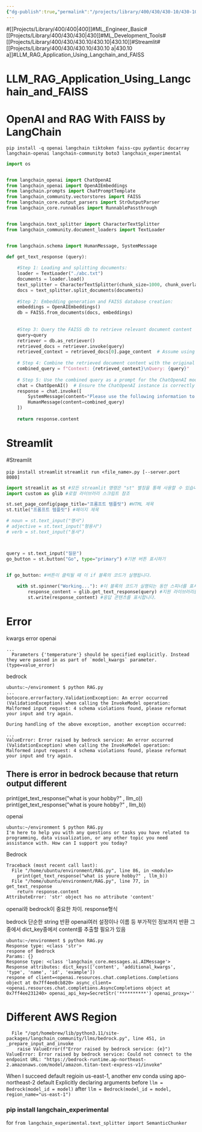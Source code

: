 ```yaml
---
{"dg-publish":true,"permalink":"/projects/library/400/430/430-10/430-10-a/","noteIcon":"0","created":"2024-02-28T15:40:53.246+09:00","updated":"2024-03-01T00:42:41.122+09:00"}
---
```


#[[Projects/Library/400/400\|400]]#ML_Engineer_Basic#[[Projects/Library/400/430/430\|430]]#ML_Development_Tools#[[Projects/Library/400/430/430.10/430.10\|430.10]]#Streamlit#[[Projects/Library/400/430/430.10/430.10 a\|430.10 a]]#LLM_RAG_Application_Using_Langchain_and_FAISS

# LLM_RAG_Application_Using_Langchain_and_FAISS

# OpenAI and RAG With FAISS by LangChain
`pip install -q openai langchain tiktoken faiss-cpu pydantic docarray langchain-openai langchain-community boto3 langchain_experimental`

```py
import os


from langchain_openai import ChatOpenAI
from langchain_openai import OpenAIEmbeddings
from langchain.prompts import ChatPromptTemplate
from langchain_community.vectorstores import FAISS
from langchain_core.output_parsers import StrOutputParser
from langchain_core.runnables import RunnablePassthrough


from langchain.text_splitter import CharacterTextSplitter
from langchain_community.document_loaders import TextLoader


from langchain.schema import HumanMessage, SystemMessage

def get_text_response (query):
    
    #Step 1: Loading and splitting documents: 
    loader = TextLoader("./abc.txt")
    documents = loader.load()
    text_splitter = CharacterTextSplitter(chunk_size=1000, chunk_overlap=0)
    docs = text_splitter.split_documents(documents)
    
    #Step 2: Embedding generation and FAISS database creation:
    embeddings = OpenAIEmbeddings()
    db = FAISS.from_documents(docs, embeddings)
    
    
    #Step 3: Query the FAISS db to retrieve relevant document content
    query=query
    retriever = db.as_retriever()
    retrieved_docs = retriever.invoke(query)
    retrieved_context = retrieved_docs[0].page_content  # Assume using first doc's content
    
    # Step 4: Combine the retrieved document content with the original query
    combined_query = f"Context: {retrieved_context}\nQuery: {query}"
    
    # Step 5: Use the combined query as a prompt for the ChatOpenAI model
    chat = ChatOpenAI()  # Ensure the ChatOpenAI instance is correctly initialized
    response = chat.invoke([
        SystemMessage(content="Please use the following information to assist."),
        HumanMessage(content=combined_query)
    ])
    
    return response.content 

```

# Streamlit 
#Streamlit

`pip install streamlit`
`streamlit run <file_name>.py [--server.port 8080]`






```py
import streamlit as st #모든 streamlit 명령은 "st" 별칭을 통해 사용할 수 있습니다.
import custom as glib #로컬 라이브러리 스크립트 참조

st.set_page_config(page_title="프롬프트 템플릿") #HTML 제목
st.title("프롬프트 템플릿") #페이지 제목

# noun = st.text_input("명사")
# adjective = st.text_input("형용사")
# verb = st.text_input("동사")



query = st.text_input("질문")
go_button = st.button("Go", type="primary") #기본 버튼 표시하기


if go_button: #버튼이 클릭될 때 이 if 블록의 코드가 실행됩니다.
    
    with st.spinner("Working..."): #이 블록의 코드가 실행되는 동안 스피너를 표시합니다.
        response_content = glib.get_text_response(query) #지원 라이브러리를 통해 모델을 호출합니다.
        st.write(response_content) #응답 콘텐츠를 표시합니다.
```




# Error

kwargs error openai
```
...
  Parameters {'temperature'} should be specified explicitly. Instead they were passed in as part of `model_kwargs` parameter. (type=value_error)
```


bedrock

```
ubuntu:~/environment $ python RAG.py 
...
botocore.errorfactory.ValidationException: An error occurred (ValidationException) when calling the InvokeModel operation: Malformed input request: 4 schema violations found, please reformat your input and try again.

During handling of the above exception, another exception occurred:

...
ValueError: Error raised by bedrock service: An error occurred (ValidationException) when calling the InvokeModel operation: Malformed input request: 4 schema violations found, please reformat your input and try again.
```


## There is error in bedrock because that return output different
print(get_text_response("what is your hobby?" , llm_o))
print(get_text_response("what is youre hobby?" , llm_b))

openai
```
ubuntu:~/environment $ python RAG.py 
I'm here to help you with any questions or tasks you have related to programming, data visualization, or any other topic you need assistance with. How can I support you today?

```

Bedrock
```
Traceback (most recent call last):
  File "/home/ubuntu/environment/RAG.py", line 86, in <module>
    print(get_text_response("what is youre hobby?" , llm_b))
  File "/home/ubuntu/environment/RAG.py", line 77, in get_text_response
    return response.content
AttributeError: 'str' object has no attribute 'content'
```



openai와 bedrock이 중요한 차이. response형식

bedrock 단순한 string 반환
openai여러 설정이나 이름 등 부가적인 정보까지 반환
그중에서 dict_key중에서 content를 추출할 필요가 있음

```
ubuntu:~/environment $ python RAG.py 
Response type: <class 'str'>
respone of Bedrock
Params: {}
Response type: <class 'langchain_core.messages.ai.AIMessage'>
Response attributes: dict_keys(['content', 'additional_kwargs', 'type', 'name', 'id', 'example'])
respone of client=<openai.resources.chat.completions.Completions object at 0x7ff4ee8cb820> async_client=<openai.resources.chat.completions.AsyncCompletions object at 0x7ff4ee231240> openai_api_key=SecretStr('**********') openai_proxy=''
```


# Different AWS Region
```
  File "/opt/homebrew/lib/python3.11/site-packages/langchain_community/llms/bedrock.py", line 451, in _prepare_input_and_invoke
    raise ValueError(f"Error raised by bedrock service: {e}")
ValueError: Error raised by bedrock service: Could not connect to the endpoint URL: "https://bedrock-runtime.ap-northeast-2.amazonaws.com/model/amazon.titan-text-express-v1/invoke"
```

When I succeed default regioin us-east-1, another env conda using apo-northeast-2 default
Explicitly declaring arguments
before
`llm = Bedrock(model_id = model)`
after
`llm = Bedrock(model_id = model, region_name="us-east-1")`


### pip install langchain_experimental
for `from langchain_experimental.text_splitter import SemanticChunker`
